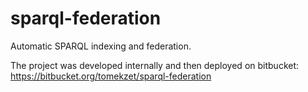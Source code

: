 sparql-federation
=================

Automatic SPARQL indexing and federation.

The project was developed internally and then deployed on bitbucket: https://bitbucket.org/tomekzet/sparql-federation
